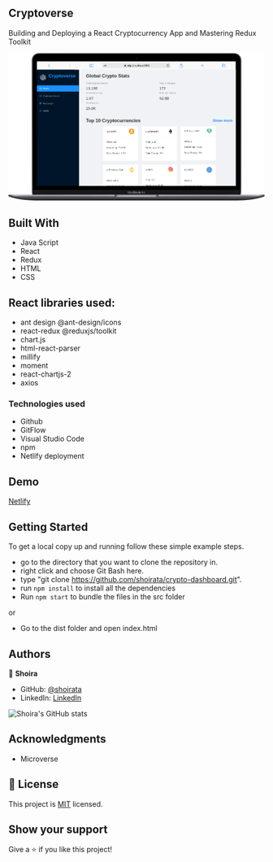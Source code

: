 ## Cryptoverse

Building and Deploying a React Cryptocurrency App and Mastering Redux Toolkit

![Screenshot](demo.png)

## Built With

- Java Script
- React
- Redux
- HTML
- CSS

## React libraries used:

- ant design @ant-design/icons
- react-redux @reduxjs/toolkit
- chart.js
- html-react-parser
- millify
- moment
- react-chartjs-2
- axios

### Technologies used

- Github
- GitFlow
- Visual Studio Code
- npm
- Netlify deployment

## Demo

[Netlify](https://cryptoversedashboard.herokuapp.com)

## Getting Started

To get a local copy up and running follow these simple example steps.

- go to the directory that you want to clone the repository in.
- right click and choose Git Bash here.
- type "git clone https://github.com/shoirata/crypto-dashboard.git".
- run `npm install` to install all the dependencies
- Run `npm start` to bundle the files in the src folder

or

- Go to the dist folder and open index.html

## Authors

👤 **Shoira**

- GitHub: [@shoirata](https://github.com/shoirata)
- LinkedIn: [LinkedIn](https://www.linkedin.com/in/shoira-tashpulatova-bab4a7122/)

![Shoira's GitHub stats](https://github-readme-stats.vercel.app/api?username=shoirata&count_private=true&theme=dark&show_icons=true)

## Acknowledgments

- Microverse

## 📝 License

This project is [MIT](MIT.md) licensed.

## Show your support

Give a ⭐️ if you like this project!
